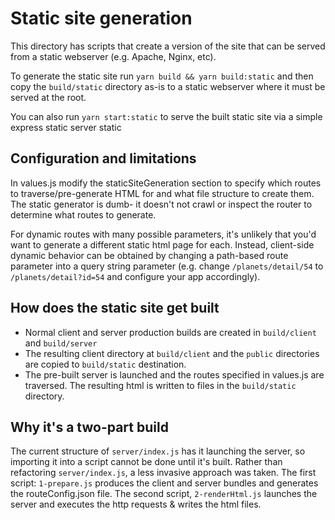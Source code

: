 # Static site generation

This directory has scripts that create a version of the site that can be served from
a static webserver (e.g. Apache, Nginx, etc).

To generate the static site run `yarn build && yarn build:static` and then copy the `build/static` directory
as-is to a static webserver where it must be served at the root. 

You can also run `yarn start:static` to serve the built static site via a simple express static server static

## Configuration and limitations

In values.js modify the staticSiteGeneration section to specify which routes to traverse/pre-generate HTML for and 
what file structure to create them. The static generator is dumb- it doesn't not crawl or inspect the router to determine
what routes to generate.

For dynamic routes with many possible parameters, it's unlikely that you'd want to generate a different static html page
for each. Instead, client-side dynamic behavior can be obtained by changing a path-based route parameter into a query string
parameter (e.g. change `/planets/detail/54` to `/planets/detail?id=54` and configure your app accordingly). 


## How does the static site get built

* Normal client and server production builds are created in `build/client` and `build/server`
* The resulting client directory at `build/client` and the `public` directories are copied to `build/static` destination.
* The pre-built server is launched and the routes specified in values.js are traversed. The resulting html is written to files
in the `build/static` directory.

## Why it's a two-part build

The current structure of `server/index.js` has it launching the server, so importing
it into a script cannot be done until it's built. Rather than refactoring `server/index.js`, a less invasive
approach was taken. The first script: `1-prepare.js` produces the client and server bundles and
generates the routeConfig.json file.  The second script,  `2-renderHtml.js` launches the server
and executes the http requests & writes the html files. 
